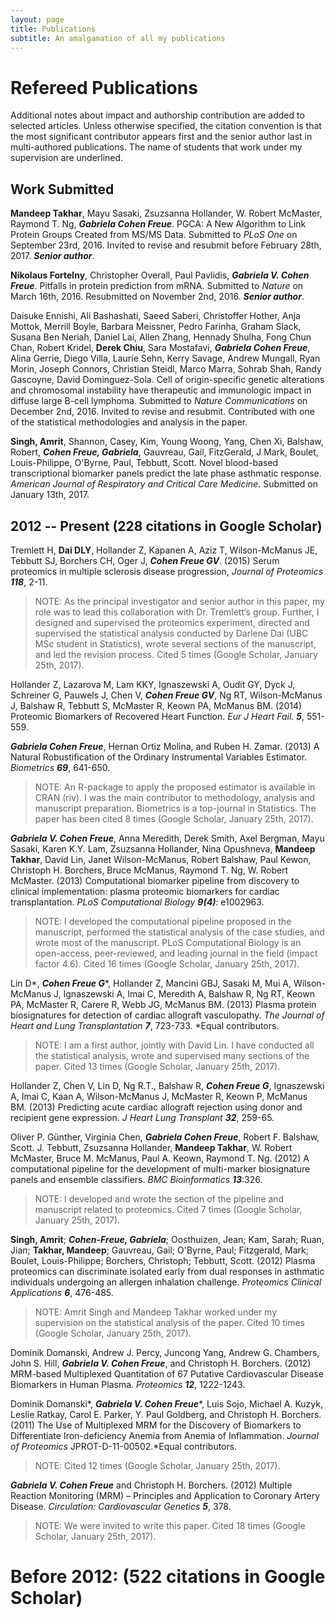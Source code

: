 ```yaml
---
layout: page
title: Publications
subtitle: An amalgamation of all my publications
---
```


# Refereed Publications
Additional notes about impact and authorship contribution are added to selected articles. Unless otherwise specified, the citation convention is that the most significant contributor appears first and the senior author last in multi-authored publications. The name of students that work under my supervision are underlined.

## Work Submitted
__Mandeep Takhar__, Mayu Sasaki, Zsuzsanna Hollander, W. Robert McMaster, Raymond T. Ng, ***Gabriela Cohen Freue***. PGCA: A New Algorithm to Link Protein Groups Created from MS/MS Data. Submitted to *PLoS One* on September 23rd, 2016. Invited to revise and resubmit before February 28th, 2017. ***Senior author***.

__Nikolaus Fortelny__, Christopher Overall, Paul Pavlidis, ***Gabriela V. Cohen Freue***. Pitfalls in protein prediction from mRNA. Submitted to *Nature* on March 16th, 2016. Resubmitted on November 2nd, 2016. ***Senior author***.

Daisuke Ennishi, Ali Bashashati, Saeed Saberi, Christoffer Hother, Anja Mottok, Merrill Boyle, Barbara Meissner, Pedro Farinha, Graham Slack, Susana Ben Neriah, Daniel Lai, Allen Zhang, Hennady Shulha, Fong Chun Chan, Robert Kridel, __Derek Chiu__, Sara Mostafavi, ***Gabriela Cohen Freue***, Alina Gerrie, Diego Villa, Laurie Sehn, Kerry Savage, Andrew Mungall, Ryan Morin, Joseph Connors, Christian Steidl, Marco Marra, Sohrab Shah, Randy Gascoyne, David Dominguez-Sola. Cell of origin-specific genetic alterations and chromosomal instability have therapeutic and immunologic impact in diffuse large B-cell lymphoma. Submitted to *Nature Communications* on December 2nd, 2016. Invited to revise and resubmit. Contributed with one of the statistical methodologies and analysis in the paper.

__Singh, Amrit__, Shannon, Casey, Kim, Young Woong, Yang, Chen Xi, Balshaw, Robert, ***Cohen Freue, Gabriela***, Gauvreau, Gail, FitzGerald, J Mark, Boulet, Louis-Philippe, O'Byrne, Paul, Tebbutt, Scott. Novel blood-based transcriptional biomarker panels predict the late phase asthmatic response. *American Journal of Respiratory and Critical Care Medicine*. Submitted on January 13th, 2017.

## 2012 -- Present (228 citations in Google Scholar)
Tremlett H, __Dai DLY__, Hollander Z, Kapanen A, Aziz T, Wilson-McManus JE, Tebbutt SJ, Borchers CH, Oger J, ***Cohen Freue GV***. (2015) Serum proteomics in multiple sclerosis disease progression, *Journal of Proteomics* ***118***, 2-11.

> NOTE: As the principal investigator and senior author in this paper, my role was to lead this collaboration with Dr. Tremlett’s group. Further, I designed and supervised the proteomics experiment, directed and supervised the statistical analysis conducted by Darlene Dai (UBC MSc student in Statistics), wrote several sections of the manuscript, and led the revision process. Cited 5 times (Google Scholar, January 25th, 2017).

Hollander Z, Lazarova M, Lam KKY, Ignaszewski A, Oudit GY, Dyck J, Schreiner G, Pauwels J, Chen V, ***Cohen Freue GV***, Ng RT, Wilson-McManus J, Balshaw R, Tebbutt S, McMaster R, Keown PA, McManus BM. (2014) Proteomic Biomarkers of Recovered Heart Function. *Eur J Heart Fail.* ***5***, 551-559.

***Gabriela Cohen Freue***, Hernan Ortiz Molina, and Ruben H. Zamar. (2013) A Natural Robustification of the Ordinary Instrumental Variables Estimator. *Biometrics* ***69***, 641-650.

> NOTE: An R-package to apply the proposed estimator is available in CRAN (riv). I was the main contributor to methodology, analysis and manuscript preparation. Biometrics is a top-journal in Statistics. The paper has been cited 8 times (Google Scholar, January 25th, 2017).

***Gabriela V. Cohen Freue***, Anna Meredith, Derek Smith, Axel Bergman, Mayu Sasaki, Karen K.Y. Lam, Zsuzsanna Hollander, Nina Opushneva, __Mandeep Takhar__, David Lin, Janet Wilson-McManus, Robert Balshaw,  Paul Kewon, Christoph H. Borchers, Bruce McManus, Raymond T. Ng, W. Robert McMaster. (2013) Computational biomarker pipeline from discovery to clinical implementation: plasma proteomic biomarkers for cardiac transplantation. *PLoS Computational Biology* ***9(4)***: e1002963.

> NOTE: I developed the computational pipeline proposed in the manuscript, performed the statistical analysis of the case studies, and wrote most of the manuscript. PLoS Computational Biology is an open-access, peer-reviewed, and leading journal in the field (impact factor 4.6). Cited 16 times (Google Scholar, January 25th, 2017).

Lin D\*, ***Cohen Freue G***\*, Hollander Z, Mancini GBJ, Sasaki M, Mui  A, Wilson-McManus J, Ignaszewski A, Imai C, Meredith A, Balshaw R, Ng RT, Keown PA, McMaster R, Carere R, Webb JG, McManus BM. (2013) Plasma protein biosignatures for detection of cardiac allograft vasculopathy. *The Journal of Heart and Lung Transplantation* ***7***, 723-733. \*Equal contributors.

> NOTE: I am a first author, jointly with David Lin. I have conducted all the statistical analysis, wrote and supervised many sections of the paper. Cited 13 times (Google Scholar, January 25th, 2017).

Hollander Z, Chen V, Lin D, Ng R.T., Balshaw R, ***Cohen Freue G***, Ignaszewski A, Imai C, Kaan A, Wilson-McManus J, McMaster R, Keown P, McManus BM. (2013) Predicting acute cardiac allograft rejection using donor and recipient gene expression. *J Heart Lung Transplant* ***32***, 259-65.

Oliver P. Günther, Virginia Chen, ***Gabriela Cohen Freue***, Robert F. Balshaw, Scott. J. Tebbutt, Zsuzsanna Hollander, __Mandeep Takhar__, W. Robert McMaster, Bruce M. McManus, Paul A. Keown, Raymond T. Ng. (2012) A computational pipeline for the development of multi-marker biosignature panels and ensemble classifiers. *BMC Bioinformatics* ***13***:326.

> NOTE: I developed and wrote the section of the pipeline and manuscript related to proteomics. Cited 7 times (Google Scholar, January 25th, 2017).

__Singh, Amrit__; ***Cohen-Freue, Gabriela***; Oosthuizen, Jean; Kam, Sarah; Ruan, Jian; __Takhar, Mandeep__; Gauvreau, Gail; O'Byrne, Paul; Fitzgerald, Mark; Boulet, Louis-Philippe; Borchers, Christoph; Tebbutt, Scott. (2012) Plasma proteomics can discriminate isolated early from dual responses in asthmatic individuals undergoing an allergen inhalation challenge. *Proteomics Clinical Applications* ***6***, 476-485.

> NOTE: Amrit Singh and Mandeep Takhar worked under my supervision on the statistical analysis of the paper. Cited 10 times (Google Scholar, January 25th, 2017).

Dominik Domanski, Andrew J. Percy, Juncong Yang, Andrew G. Chambers, John S. Hill, ***Gabriela V. Cohen Freue***, and Christoph H. Borchers. (2012) MRM-based Multiplexed Quantitation of 67 Putative Cardiovascular Disease Biomarkers in Human Plasma. *Proteomics* ***12***, 1222-1243.

Dominik Domanski\*, ***Gabriela V. Cohen Freue***\*, Luis Sojo, Michael A. Kuzyk, Leslie Ratkay, Carol E. Parker, Y. Paul Goldberg, and Christoph H. Borchers. (2011) The Use of Multiplexed MRM for the Discovery of Biomarkers to Differentiate Iron-deficiency Anemia from Anemia of Inflammation. *Journal of Proteomics* JPROT-D-11-00502.\*Equal contributors.

> NOTE: Cited 12 times (Google Scholar, January 25th, 2017).

***Gabriela V. Cohen Freue*** and Christoph H. Borchers. (2012) Multiple Reaction Monitoring (MRM) – Principles and Application to Coronary Artery Disease. *Circulation: Cardiovascular Genetics* ***5***, 378.

> NOTE: We were invited to write this paper. Cited 18 times (Google Scholar, January 25th, 2017).

# Before 2012: (522 citations in Google Scholar)
